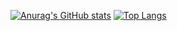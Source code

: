 [![Anurag's GitHub stats](https://github-readme-stats.vercel.app/api?username=Shu-Nogami&show_icons=true&theme=dark)](https://github.com/Shu-Nogami/github-readme-stats)
[![Top Langs](https://github-readme-stats.vercel.app/api/top-langs/?username=Shu-Nogami&layout=compact)](https://github.com/Shu-Nogami/github-readme-stats)
